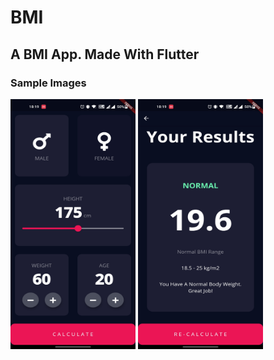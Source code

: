 # BMI 

## A BMI App. Made With Flutter

### Sample Images
<p>
  <img src="https://github.com/prejwal-p/bmi/blob/main/sample_images/sample1.jpg" width="200" height="400" />
  <img src="https://github.com/prejwal-p/bmi/blob/main/sample_images/sample2.jpg" width="200" height="400" />
</p>
